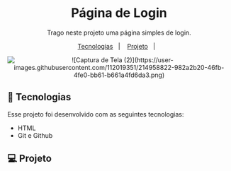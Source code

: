 <h1 align="center"> Página de Login </h1>

<p align="center">
Trago neste projeto uma página simples de login. <br/>
</p>

<p align="center">
  <a href="#-tecnologias">Tecnologias</a>&nbsp;&nbsp;&nbsp;|&nbsp;&nbsp;&nbsp;
  <a href="#-projeto">Projeto</a>&nbsp;&nbsp;&nbsp;|&nbsp;&nbsp;&nbsp;

</p>

<p align="center">
  <img alt="![Captura de Tela (2)](https://user-images.githubusercontent.com/112019351/214958822-982a2b20-46fb-4fe0-bb61-b661a4fd6da3.png)">
</p>

## 🚀 Tecnologias

Esse projeto foi desenvolvido com as seguintes tecnologias:

- HTML 
- Git e Github

## 💻 Projeto

